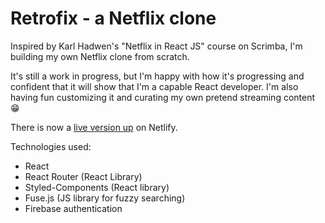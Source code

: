 # Retrofix - a Netflix clone

Inspired by Karl Hadwen's "Netflix in React JS" course on Scrimba, I'm building my own Netflix clone from scratch.

It's still a work in progress, but I'm happy with how it's progressing and confident that it will show that I'm a capable React developer. I'm also having fun customizing it and curating my own pretend streaming content 😁

There is now a [live version up](https://retrofix.netlify.app/) on Netlify.

Technologies used:

- React
- React Router (React Library)
- Styled-Components (React library)
- Fuse.js (JS library for fuzzy searching)
- Firebase authentication

